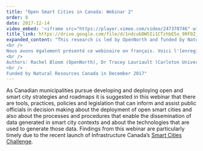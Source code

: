 ```yaml
---
title: "Open Smart Cities in Canada: Webinar 2"
order: 8
date: 2017-12-14
video_embed: '<iframe src="https://player.vimeo.com/video/247378746" width="640" height="400" frameborder="0" webkitallowfullscreen mozallowfullscreen allowfullscreen></iframe>'
title_link: https://drive.google.com/file/d/1ndcubDW5Ii1CTzhbE5o_9RF0Z_ALsawQ
expanded_content: "This research is led by OpenNorth and funded by Natural Resources Canada (NRCan) GeoConnections. The core team of experts leading the research for this project include Prof. Tracey Lauriault at Carleton University, M. David Fewer at the Canadian Internet Policy and Public Interest Clinic (CIPPIC) and Prof. Mark S. Fox at the University of Toronto. Video recording of the webinar presentation available [here](http://vimeo.com/247378746).
<br />
Nous avons également présenté ce webinaire en français. Voici l'[enregistrement du webinaire](https://vimeo.com/251386734) avec les [diapositives de la présentation](https://drive.google.com/open?id=1ZLFhnSmp2e_3t2_23tCPcfuIhHx7ttPI).
<br />
Authors: Rachel Bloom (OpenNorth), Dr Tracey Lauriault (Carleton University), Jean-Noé Landry (OpenNorth)
<br />
Funded by Natural Resources Canada in December 2017"
---
```

As Canadian municipalities pursue developing and deploying open and smart city strategies and roadmaps it is suggested in this webinar that there are tools, practices, policies and legislation that can inform and assist public officials in decision making about the deployment of open smart cities and also about the processes and procedures that enable the dissemination of data generated in smart city contexts and about the technologies that are used to generate those data. Findings from this webinar are particularly timely due to the recent launch of Infrastructure Canada’s [Smart Cities Challenge](http://www.infrastructure.gc.ca/plan/cities-villes-eng.html).
